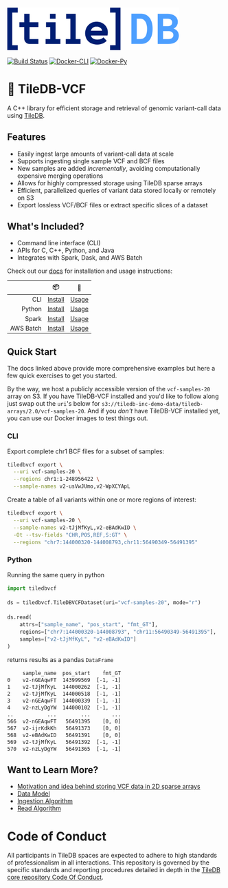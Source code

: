 <a href="https://tiledb.com"><img src="https://github.com/TileDB-Inc/TileDB/raw/dev/doc/source/_static/tiledb-logo_color_no_margin_@4x.png" alt="TileDB logo" width="400"></a>

[![Build Status](https://img.shields.io/azure-devops/build/tiledb-inc/836549eb-f74a-4986-a18f-7fbba6bbb5f0/8?label=Azure%20Pipelines&logo=azure-pipelines&style=flat-square)](https://dev.azure.com/TileDB-Inc/CI/_build/latest?definitionId=8&branchName=master)
[![Docker-CLI](https://img.shields.io/static/v1?label=Docker&message=tiledbvcf-cli&color=099cec&logo=docker&style=flat-square)](https://hub.docker.com/repository/docker/tiledb/tiledbvcf-cli)
[![Docker-Py](https://img.shields.io/static/v1?label=Docker&message=tiledbvcf-py&color=099cec&logo=docker&style=flat-square)](https://hub.docker.com/repository/docker/tiledb/tiledbvcf-py)

# :dna: TileDB-VCF

A C++ library for efficient storage and retrieval of genomic variant-call data using [TileDB][].

## Features

- Easily ingest large amounts of variant-call data at scale
- Supports ingesting single sample VCF and BCF files
- New samples are added *incrementally*, avoiding computationally expensive merging operations
- Allows for highly compressed storage using TileDB sparse arrays
- Efficient, parallelized queries of variant data stored locally or remotely on S3
- Export lossless VCF/BCF files or extract specific slices of a dataset

## What's Included?

- Command line interface (CLI)
- APIs for C, C++, Python, and Java
- Integrates with Spark, Dask, and AWS Batch

Check out our [docs][vcf] for installation and usage instructions:

|           |       :package:       |       :memo:       |
|----------:|:---------------------:|:------------------:|
|       CLI | [Install][inst-cli]   | [Usage][use-cli]   |
|    Python | [Install][inst-py]    | [Usage][use-py]    |
|     Spark | [Install][inst-spark] | [Usage][use-spark] |
| AWS Batch | [Install][inst-aws]   | [Usage][use-aws]   |

## Quick Start

The docs linked above provide more comprehensive examples but here a few quick exercises to get you started.

By the way, we host a publicly accessible version of the `vcf-samples-20` array on S3. If you have TileDB-VCF installed and you'd like to follow along just swap out the `uri`'s below for `s3://tiledb-inc-demo-data/tiledb-arrays/2.0/vcf-samples-20`. And if you *don't* have TileDB-VCF installed yet, you can use our Docker images to test things out.

### CLI

Export complete chr1 BCF files for a subset of samples:

```sh
tiledbvcf export \
  --uri vcf-samples-20 \
  --regions chr1:1-248956422 \
  --sample-names v2-usVwJUmo,v2-WpXCYApL
```

Create a table of all variants within one or more regions of interest:

```sh
tiledbvcf export \
  --uri vcf-samples-20 \
  --sample-names v2-tJjMfKyL,v2-eBAdKwID \
  -Ot --tsv-fields "CHR,POS,REF,S:GT" \
  --regions "chr7:144000320-144008793,chr11:56490349-56491395"
```

### Python

Running the same query in python

```py
import tiledbvcf

ds = tiledbvcf.TileDBVCFDataset(uri="vcf-samples-20", mode="r")

ds.read(
    attrs=["sample_name", "pos_start", "fmt_GT"],
    regions=["chr7:144000320-144008793", "chr11:56490349-56491395"],
    samples=["v2-tJjMfKyL", "v2-eBAdKwID"]
)
```

returns results as a pandas `DataFrame`

```
     sample_name  pos_start    fmt_GT
0    v2-nGEAqwFT  143999569  [-1, -1]
1    v2-tJjMfKyL  144000262  [-1, -1]
2    v2-tJjMfKyL  144000518  [-1, -1]
3    v2-nGEAqwFT  144000339  [-1, -1]
4    v2-nzLyDgYW  144000102  [-1, -1]
..           ...        ...       ...
566  v2-nGEAqwFT   56491395    [0, 0]
567  v2-ijrKdkKh   56491373    [0, 0]
568  v2-eBAdKwID   56491391    [0, 0]
569  v2-tJjMfKyL   56491392  [-1, -1]
570  v2-nzLyDgYW   56491365  [-1, -1]
```

## Want to Learn More?

* [Motivation and idea behind storing VCF data in 2D sparse arrays](https://docs.tiledb.com/genomics/)
* [Data Model](https://docs.tiledb.com/genomics/advanced/data-model)
* [Ingestion Algorithm](https://docs.tiledb.com/genomics/advanced/ingestion-algorithm)
* [Read Algorithm](https://docs.tiledb.com/genomics/advanced/read-algorithm)

# Code of Conduct

All participants in TileDB spaces are expected to adhere to high standards of
professionalism in all interactions. This repository is governed by the
specific standards and reporting procedures detailed in depth in the
[TileDB core repository Code Of Conduct](
https://github.com/TileDB-Inc/TileDB/blob/dev/CODE_OF_CONDUCT.md).

<!-- links -->
[tiledb]: https://tiledb.com
[vcf]: https://docs.tiledb.com/genomics/

[inst-cli]: https://docs.tiledb.com/genomics/installation/standalone-tiledb-vcf
[inst-py]: https://docs.tiledb.com/genomics/installation/python
[inst-spark]: https://docs.tiledb.com/genomics/installation/spark
[inst-aws]: https://docs.tiledb.com/genomics/installation/aws-batch

[use-cli]: https://docs.tiledb.com/genomics/usage/cli
[use-py]: https://docs.tiledb.com/genomics/usage/python
[use-spark]: https://docs.tiledb.com/genomics/usage/spark
[use-aws]: https://docs.tiledb.com/genomics/usage/aws-batch
